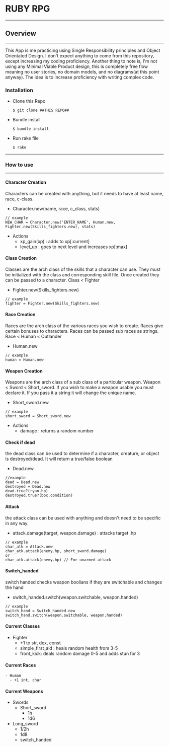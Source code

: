 # RUBY RPG
-----------

## Overview
---
This App is me practicing using Single Responsibility principles and Object Orientated Design. I don't expect anything to come from this repository, except increasing my coding proficiency.
Another thing to note is, I'm not using any Minimal Viable Product
design, this is completely free flow meaning no user stories, no
domain models, and no diagrams(at this point anyway). The idea is to increase proficiency with writing complex code.

### Installation

* Clone this Repo
  ````
  $ git clone ##THIS REPO##
  ````
* Bundle install
  ````
  $ bundle install
  ````
* Run rake file
  ````
  $ rake
  ````
--------------
  ### How to use
---------
#### Character Creation
  Characters can be created with anything, but it needs to have at least name, race, c-class.

  - Character.new(name, race, c_class, stats)
  ```
  // example
  NEW_CHAR = Character.new('ENTER_NAME', Human.new, Fighter.new(Skills_fighters.new), stats)
  ```
  - Actions
    - xp_gain(xp) : adds to xp[:current]
    - level_up : goes to next level and increases xp[:max]

#### Class Creation
  Classes are the arch class of the skills that a character can use. They must be initialized with the class and corresponding skill file. Once created they can be passed to a character. Class < Fighter
  - Fighter.new(Skills_fighters.new)
  ```
  // example
  fighter = Fighter.new(Skills_fighters.new)
  ```
#### Race Creation
  Races are the arch class of the various races you wish to create. Races give certain bonuses to characters. Races can be passed sub races as strings. Race < Human < Outlander
  - Human.new
  ```
  // example
  human = Human.new
  ```
#### Weapon Creation
  Weapons are the arch class of a sub class of a particular weapon. Weapon < Sword < Short_sword. If you wish to make a weapon usable you must declare it. If you pass it a string it will change the unique name.
  - Short_sword.new
  ```
  // example
  short_sword = Short_sword.new
  ```
  - Actions
    - damage : returns a random number

#### Check if dead
  the dead class can be used to determine if a character, creature, or object is destroyed/dead. It will return a true/false boolean
  - Dead.new
  ```
  //example
  dead = Dead.new
  destroyed = Dead.new
  dead.true?(ryan.hp)
  destroyed.true?(box.condition)
  ```

#### Attack
  the attack class can be used with anything and doesn't need to be specific in any way.
  - attack.damage(target, weapon.damage) : attacks target .hp
  ```
  // example
  char_atk = Attack.new
  char_atk.attack(enemy.hp, short_sword.damage)
  or
  char_atk.attack(enemy.hp) // For unarmed attack
  ```
#### Switch_handed
  switch handed checks weapon boolians if they are switchable and changes the hand
  - switch_handed.switch(weapon.switchable, weapon.handed)
  ```
  // example
  switch_hand = Switch_handed.new
  switch_hand.switch(weapon.switchable, weapon.handed)
  ```
#### Current Classes
  - Fighter
    - +1 to str, dex, const
    - simple_first_aid : heals random health from 3-5
    - front_kick: deals random damage 0-5 and adds stun for 3

#### Current Races
    - Human
      - +1 int, char

#### Current Weapons
  - Swords
    - Short_sword
      - 1h
      - 1d6
  - Long_sword
      - 1/2h
      - 1d8
      - switch_handed
